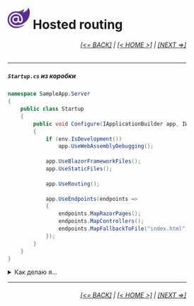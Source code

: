 <div style="width:80%; margin-left:10%;">

# <img src="./images/blazor_logo_transparent.png " width="50" /> Hosted routing

<div style="text-align:right;">

###### [[<= BACK]](05.md) | [[< HOME >]](00.md) | [[NEXT =>]](07.md)

</div>

---

##### `Startup.cs` из коробки

```csharp
namespace SampleApp.Server
{
    public class Startup
    {
        public void Configure(IApplicationBuilder app, IWebHostEnvironment env)
        {
            if (env.IsDevelopment())
                app.UseWebAssemblyDebugging();

            app.UseBlazorFrameworkFiles();
            app.UseStaticFiles();

            app.UseRouting();

            app.UseEndpoints(endpoints =>
            {
                endpoints.MapRazorPages();
                endpoints.MapControllers();
                endpoints.MapFallbackToFile("index.html");
            });
        }
    }
}
```

<details>
  <summary>Как делаю я...</summary>

```csharp
namespace SampleApp.Server
{
    public class Startup
    {
        public void Configure(IApplicationBuilder app, IWebHostEnvironment env)
        {
            app.Map("/api", c =>
            {
                c.UseRouting()
                 .UseResponseCompression()
                 .UseEndpoints(e => e.MapControllers());

                if (env.IsDevelopment())
                    c.UseSwagger()
                     .UseSwaggerUI(c => c.SwaggerEndpoint(
                        "/api/swagger/v1/swagger.json",
                        "My API"
                     ));
            })
            .Map("", c =>
            {
                c.UseRouting();
                c.UseBlazorFrameworkFiles();
                c.UseStaticFiles();
                c.UseEndpoints(e => e.MapFallbackToFile("index.html"));
            });

        }
    }
}
```

</details>

---

<div style="text-align:right;">

###### [[<= BACK]](05.md) | [[< HOME >]](00.md) | [[NEXT =>]](07.md)

</div>

</div>
